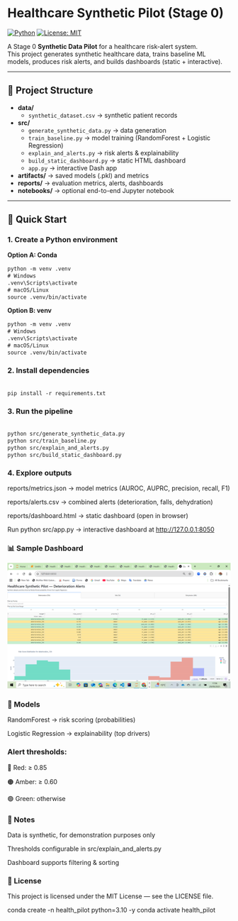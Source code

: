 # Healthcare Synthetic Pilot (Stage 0)  
[![Python](https://img.shields.io/badge/python-3.10+-blue.svg)](https://www.python.org/) 
[![License: MIT](https://img.shields.io/badge/License-MIT-yellow.svg)](LICENSE)  

A Stage 0 **Synthetic Data Pilot** for a healthcare risk-alert system.  
This project generates synthetic healthcare data, trains baseline ML models, produces risk alerts, and builds dashboards (static + interactive).  

---

## 📂 Project Structure
- **data/**
  - `synthetic_dataset.csv` → synthetic patient records  
- **src/**
  - `generate_synthetic_data.py` → data generation  
  - `train_baseline.py` → model training (RandomForest + Logistic Regression)  
  - `explain_and_alerts.py` → risk alerts & explainability  
  - `build_static_dashboard.py` → static HTML dashboard  
  - `app.py` → interactive Dash app  
- **artifacts/** → saved models (.pkl) and metrics  
- **reports/** → evaluation metrics, alerts, dashboards  
- **notebooks/** → optional end-to-end Jupyter notebook  

---

## 🚀 Quick Start

### 1. Create a Python environment
**Option A: Conda**
```
python -m venv .venv
# Windows
.venv\Scripts\activate
# macOS/Linux
source .venv/bin/activate
```


**Option B: venv**
```
python -m venv .venv
# Windows
.venv\Scripts\activate
# macOS/Linux
source .venv/bin/activate
```


### 2. Install dependencies
```

pip install -r requirements.txt
```


### 3. Run the pipeline
```

python src/generate_synthetic_data.py
python src/train_baseline.py
python src/explain_and_alerts.py
python src/build_static_dashboard.py
```


### 4. Explore outputs

reports/metrics.json → model metrics (AUROC, AUPRC, precision, recall, F1)

reports/alerts.csv → combined alerts (deterioration, falls, dehydration)

reports/dashboard.html → static dashboard (open in browser)

Run python src/app.py → interactive dashboard at http://127.0.0.1:8050

### 📊 Sample Dashboard

![Dashboard Screenshot](docs/dashboard_sample.png)


### 🧠 Models

RandomForest → risk scoring (probabilities)

Logistic Regression → explainability (top drivers)

### Alert thresholds:

🔴 Red: ≥ 0.85

🟠 Amber: ≥ 0.60

🟢 Green: otherwise

### 📝 Notes

Data is synthetic, for demonstration purposes only

Thresholds configurable in src/explain_and_alerts.py

Dashboard supports filtering & sorting

### 📜 License

This project is licensed under the MIT License — see the LICENSE
 file.


conda create -n health_pilot python=3.10 -y
conda activate health_pilot
